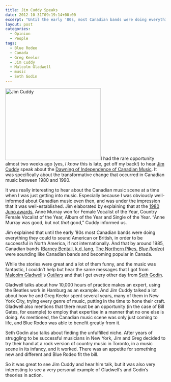 ```yaml
---
title: Jim Cuddy Speaks
date: 2012-10-31T09:19:14+00:00
excerpt: "Until the early '80s, most Canadian bands were doing everything they could to sound American or British, in order to be successful in North America, if not internationally. By around 1985, Canadian bands were sounding like Canadian bands and becoming popular in Canada."
layout: post
categories:
  - Opinion
  - People
tags:
  - Blue Rodeo
  - Canada
  - Greg Keelor
  - Jim Cuddy
  - Malcolm Gladwell
  - music
  - Seth Godin
---
```

<a href="https://dv8b8dkxht4vb.cloudfront.net/img/jim-cuddy-5.jpg" rel="lightbox"><img class="alignright size-medium wp-image-3410" title="jim-cuddy-5" src="https://dv8b8dkxht4vb.cloudfront.net/img/jim-cuddy-5-300x225.jpg" alt="Jim Cuddy" width="300" height="225" srcset="https://dv8b8dkxht4vb.cloudfront.net/img/jim-cuddy-5-300x225.jpg 300w, https://dv8b8dkxht4vb.cloudfront.net/img/jim-cuddy-5-400x300.jpg 400w, https://dv8b8dkxht4vb.cloudfront.net/img/jim-cuddy-5.jpg 1024w" sizes="(max-width: 300px) 100vw, 300px" /></a>I had the rare opportunity almost two weeks ago (yes, _I know_ this is late, get off my back!) to hear [Jim Cuddy](http://www.jimcuddy.com/) speak about the [Dawning of Independence of Canadian Music](http://news.usask.ca/2012/10/09/gail-appel-lecture-brings-cuddy-to-campus/). It was specifically about the transformative change that occurred in Canadian music between 1980 and 1990.

It was really interesting to hear about the Canadian music scene at a time when I was just getting into music. Especially because I was obviously well-informed about Canadian music even then, and was under the impression that it was well-established. Jim elaborated by explaining that at the [1980 Juno awards](http://en.wikipedia.org/wiki/Juno_Awards_of_1980), Anne Murray won for Female Vocalist of the Year, Country Female Vocalist of the Year, Album of the Year and Single of the Year. &#8220;Anne Murray was good, but not _that_ good,&#8221; Cuddy informed us.

Jim explained that until the early &#8217;80s most Canadian bands were doing everything they could to sound American or British, in order to be successful in North America, if not internationally. And that by around 1985, Canadian bands ([Barney Bentall](http://www.barneybentall.com/), [k.d. lang](http://www.kdlang.com/), [The Northern Pikes](http://www.thepikes.com/), [_Blue Rodeo_](http://www.bluerodeo.com/)) were sounding like Canadian bands and becoming popular in Canada.

While the stories were great and a lot of them funny, and the music was fantastic, I couldn&#8217;t help but hear the same messages that I got from [Malcolm Gladwell](http://www.gladwell.com/)&#8216;s [_Outliers_](http://www.amazon.ca/Outliers-Story-Success-Malcolm-Gladwell/dp/0316017922/ref=sr_1_1?ie=UTF8&qid=1351696149&sr=8-1) and that I get every other day from [Seth Godin](http://sethgodin.typepad.com/).

Gladwell talks about how 10,000 hours of practice makes an expert, using the Beatles work in Hamburg as an example. And Jim Cuddy talked a lot about how he and Greg Keelor spent several years, many of them in New York City, trying every genre of music, putting in the time to hone their craft. Gladwell also mentions that there must be an opportunity (in the case of Bill Gates, for example) to employ that expertise in a manner that no one else is doing. As mentioned, the Canadian music scene was only just coming to life, and Blue Rodeo was able to benefit greatly from it.

Seth Godin also talks about finding the unfulfilled niche. After years of struggling to be successful musicians in New York, Jim and Greg decided to try their hand at a rock version of country music in Toronto, in a music scene in its infancy, and it worked. There was an appetite for something new and different and Blue Rodeo fit the bill.

So it was great to see Jim Cuddy and hear him talk, but it was also very interesting to see a very personal example of Gladwell&#8217;s and Godin&#8217;s theories in action.